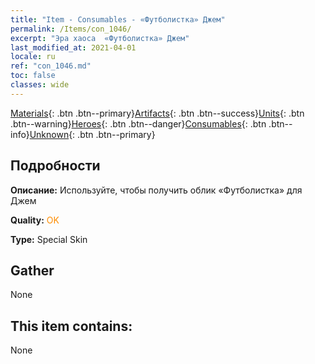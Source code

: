 ```yaml
---
title: "Item - Consumables - «Футболистка» Джем"
permalink: /Items/con_1046/
excerpt: "Эра хаоса  «Футболистка» Джем"
last_modified_at: 2021-04-01
locale: ru
ref: "con_1046.md"
toc: false
classes: wide
---
```

 [Materials](/ru/Items/){: .btn .btn--primary}[Artifacts](/ru/Items/Artifacts/){: .btn .btn--success}[Units](/ru/Items/Units/){: .btn .btn--warning}[Heroes](/ru/Items/Heroes/){: .btn .btn--danger}[Consumables](/ru/Items/Consumables/){: .btn .btn--info}[Unknown](/ru/Items/Unknown/){: .btn .btn--primary}

## Подробности
 **Описание:** Используйте, чтобы получить облик «Футболистка» для Джем

 **Quality:** <span style="color: #FF8C00">OK</span>

 **Type:** Special Skin

## Gather

  None

## This item contains:

  None

